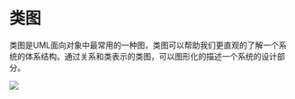 # 类图

类图是UML面向对象中最常用的一种图，类图可以帮助我们更直观的了解一个系统的体系结构。通过关系和类表示的类图，可以图形化的描述一个系统的设计部分。

![](https://raw.githubusercontent.com/ZanderZhao/images/master/img2019/20191015183247.jpg)